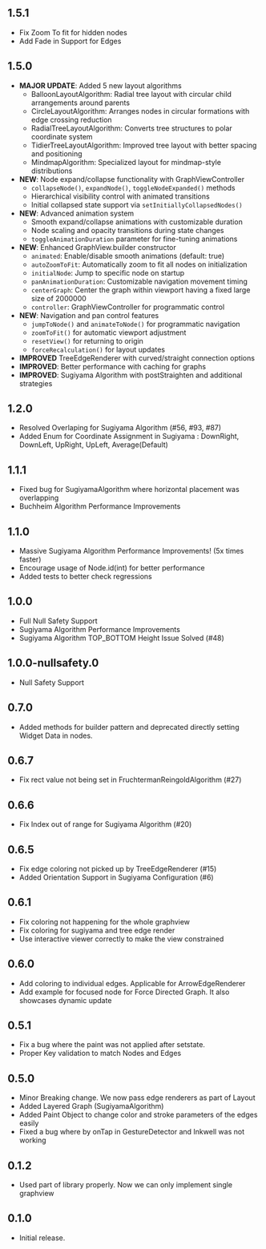 ## 1.5.1
- Fix Zoom To fit for hidden nodes
- Add Fade in Support for Edges

## 1.5.0

- **MAJOR UPDATE**: Added 5 new layout algorithms
    - BalloonLayoutAlgorithm: Radial tree layout with circular child arrangements around parents
    - CircleLayoutAlgorithm: Arranges nodes in circular formations with edge crossing reduction
    - RadialTreeLayoutAlgorithm: Converts tree structures to polar coordinate system
    - TidierTreeLayoutAlgorithm: Improved tree layout with better spacing and positioning
    - MindmapAlgorithm: Specialized layout for mindmap-style distributions
- **NEW**: Node expand/collapse functionality with GraphViewController
    - `collapseNode()`, `expandNode()`, `toggleNodeExpanded()` methods
    - Hierarchical visibility control with animated transitions
    - Initial collapsed state support via `setInitiallyCollapsedNodes()`
- **NEW**: Advanced animation system
    - Smooth expand/collapse animations with customizable duration
    - Node scaling and opacity transitions during state changes
    - `toggleAnimationDuration` parameter for fine-tuning animations
- **NEW**: Enhanced GraphView.builder constructor
    - `animated`: Enable/disable smooth animations (default: true)
    - `autoZoomToFit`: Automatically zoom to fit all nodes on initialization
    - `initialNode`: Jump to specific node on startup
    - `panAnimationDuration`: Customizable navigation movement timing
    - `centerGraph`: Center the graph within viewport having a fixed large size of 2000000
    - `controller`: GraphViewController for programmatic control
- **NEW**: Navigation and pan control features
    - `jumpToNode()` and `animateToNode()` for programmatic navigation
    - `zoomToFit()` for automatic viewport adjustment
    - `resetView()` for returning to origin
    - `forceRecalculation()` for layout updates
- **IMPROVED** TreeEdgeRenderer with curved/straight connection options
- **IMPROVED**: Better performance with caching for graphs
- **IMPROVED**: Sugiyama Algorithm with postStraighten and additional strategies

## 1.2.0

- Resolved Overlaping for Sugiyama Algorithm (#56, #93, #87)
- Added Enum for Coordinate Assignment in Sugiyama : DownRight, DownLeft, UpRight, UpLeft, Average(Default)

## 1.1.1

- Fixed bug for SugiyamaAlgorithm where horizontal placement was overlapping
- Buchheim Algorithm Performance Improvements

## 1.1.0

- Massive Sugiyama Algorithm Performance Improvements! (5x times faster)
- Encourage usage of Node.id(int) for better performance
- Added tests to better check regressions

## 1.0.0

- Full Null Safety Support
- Sugiyama Algorithm Performance Improvements
- Sugiyama Algorithm TOP_BOTTOM Height Issue Solved (#48)

## 1.0.0-nullsafety.0

- Null Safety Support

## 0.7.0

- Added methods for builder pattern and deprecated directly setting Widget Data in nodes.

## 0.6.7

- Fix rect value not being set in FruchtermanReingoldAlgorithm (#27)

## 0.6.6

- Fix Index out of range for Sugiyama Algorithm (#20)

## 0.6.5

- Fix edge coloring not picked up by TreeEdgeRenderer (#15)
- Added Orientation Support in Sugiyama Configuration (#6)

## 0.6.1

- Fix coloring not happening for the whole graphview
- Fix coloring for sugiyama and tree edge render
- Use interactive viewer correctly to make the view constrained

## 0.6.0

- Add coloring to individual edges. Applicable for ArrowEdgeRenderer
- Add example for focused node for Force Directed Graph. It also showcases dynamic update

## 0.5.1

- Fix a bug where the paint was not applied after setstate.
- Proper Key validation to match Nodes and Edges

## 0.5.0

- Minor Breaking change. We now pass edge renderers as part of Layout
- Added Layered Graph (SugiyamaAlgorithm)
- Added Paint Object to change color and stroke parameters of the edges easily
- Fixed a bug where by onTap in GestureDetector and Inkwell was not working

## 0.1.2

- Used part of library properly. Now we can only implement single graphview

## 0.1.0

- Initial release.